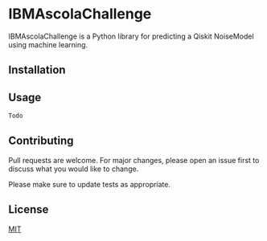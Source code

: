 # IBMAscolaChallenge

IBMAscolaChallenge is a Python library for predicting a Qiskit NoiseModel using machine learning.

## Installation

## Usage

```python
Todo
```

## Contributing
Pull requests are welcome. For major changes, please open an issue first to discuss what you would like to change.

Please make sure to update tests as appropriate.

## License
[MIT](https://choosealicense.com/licenses/mit/)
